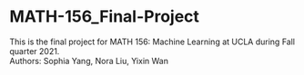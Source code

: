 # MATH-156_Final-Project
This is the final project for MATH 156: Machine Learning at UCLA during Fall quarter 2021. \
Authors: Sophia Yang, Nora Liu, Yixin Wan
